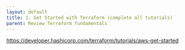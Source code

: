 ```yaml
---
layout: default
title: 1. Get Started with Terraform (complete all tutorials)
parent: Review Terraform fundamentals
---
```


https://developer.hashicorp.com/terraform/tutorials/aws-get-started